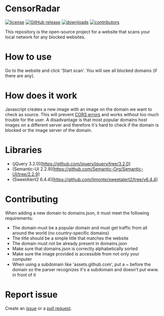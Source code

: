 # CensorRadar

[![license](https://img.shields.io/github/license/MrLuit/CensorRadar.svg?style=flat-square)](https://github.com/MrLuit/CensorRadar/LICENSE.md) [![GitHub release](https://img.shields.io/github/release/MrLuit/CensorRadar.svg?style=flat-square&colorB=E67233)](https://github.com/MrLuit/CensorRadar/releases) [![downloads](https://img.shields.io/github/downloads/MrLuit/CensorRadar/total.svg?style=flat-square)](https://github.com/MrLuit/CensorRadar/graphs/traffic) [![contributors](https://img.shields.io/github/contributors/MrLuit/CensorRadar.svg?style=flat-square)](https://github.com/MrLuit/CensorRadar/graphs/contributors)

This repository is the open-source project for a website that scans your local network for any blocked websites.

# How to use

Go to the website and click 'Start scan'. You will see all blocked domains (if there are any).

# How does it work

Javascript creates a new image with an image on the domain we want to check as source. This will prevent [CORS errors](https://enable-cors.org/) and works without too much trouble for the user. A disadvantage is that most popular domains host images on a different server and therefore it's hard to check if the domain is blocked or the image server of the domain.

# Libraries

- (jQuery 3.2.0)[https://github.com/jquery/jquery/tree/3.2.0]
- (Semantic-UI 2.2.9)[https://github.com/Semantic-Org/Semantic-UI/tree/2.2.9]
- (SweetAlert2 6.4.4)[https://github.com/limonte/sweetalert2/tree/v6.4.4]

# Contributing

When adding a new domain to domains.json, it must meet the following requirements:
- The domain must be a popular domain and must get traffic from all around the world (no country-specific domains)
- The title should be a simple title that matches the website
- The domain must not be already present in domains.json
- Make sure that domains.json is correctly alphabetically sorted
- Make sure the image provided is accessible from not only your computer
- When using a subdomain like 'assets.github.com', put a ~ before the domain so the parser recognizes it's a subdomain and doesn't put www. in front of it

# Report issue

Create an [issue](https://github.com/MrLuit/CensorRadar/issues) or a [pull request](https://github.com/MrLuit/CensorRadar/pulls).
